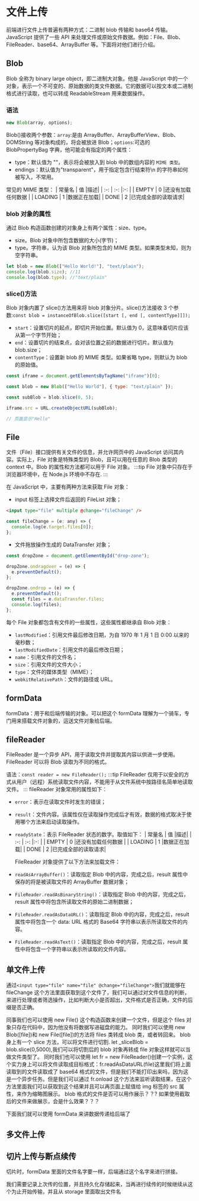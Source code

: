 <script setup>
import UploadFile from './uploadFile.vue'
</script>

# 文件上传

前端进行文件上传普遍有两种方式：二进制 blob 传输和 base64 传输。JavaScript 提供了一些 API 来处理文件或原始文件数据。例如：File、Blob、FileReader、base64、ArrayBuffer 等。下面将对他们进行介绍。

## Blob

Blob 全称为 binary large object，即二进制大对象。他是 JavaScript 中的一个对象，表示一个不可变的、原始数据的类文件数据。它的数据可以按文本或二进制格式进行读取，也可以转成 ReadableStream 用来数据操作。

### 语法

```js
new Blob(array, options);
```

Blob()接收两个参数：`array`:是由 ArrayBuffer、ArrayBufferView、Blob、DOMString 等对象构成的，将会被放进 Blob；`options`:可选的 BlobPropertyBag 字典，他可能会有指定的两个属性：

- type：默认值为 ""，表示将会被放入到 blob 中的数组内容的 `MIME 类型`。
- endings：默认值为"transparent"，用于指定包含行结束符\n 的字符串如何被写入，不常用。

常见的 MIME 类型：
| 常量名 | 值 |描述|
| :-: | :-: |:-: |
| EMPTY | 0 |还没有加载任何数据 |
| LOADING | 1 |数据正在加载|
| DONE | 2 |已完成全部的读取请求|

### blob 对象的属性

通过 Blob 构造函数创建的对象身上有两个属性：size、type。

- size。Blob 对象中所包含数据的大小(字节)；
- type。字符串，认为该 Blob 对象所包含的 MIME 类型。如果类型未知，则为空字符串。

```js
let blob = new Blob(["Hello World!"], "text/plain");
console.log(blob.size); //11
console.log(blob.type); //"text/plain"
```

### slice()方法

Blob 对象内置了 slice()方法用来将 blob 对象分片。slice()方法接收 3 个参数:`const blob = instanceOfBlob.slice([start [, end [, contentType]]]);`

- `start`：设置切片的起点，即切片开始位置。默认值为 0，这意味着切片应该从第一个字节开始；
- `end`：设置切片的结束点，会对该位置之前的数据进行切片。默认值为 blob.size；
- `contentType`：设置新 blob 的 MIME 类型。如果省略 type，则默认为 blob 的原始值。

```js
const iframe = document.getElementsByTagName("iframe")[0];

const blob = new Blob(["Hello World"], { type: "text/plain" });

const subBlob = blob.slice(0, 5);

iframe.src = URL.createObjectURL(subBlob);

// 页面显示"Hello"
```

## File

文件（File）接口提供有关文件的信息，并允许网页中的 JavaScript 访问其内容。实际上，File 对象是特殊类型的 Blob，且可以用在任意的 Blob 类型的 context 中。Blob 的属性和方法都可以用于 File 对象。
:::tip
File 对象中只存在于浏览器环境中，在 Node.js 环境中不存在.
:::

在 JavaScript 中，主要有两种方法来获取 File 对象：

- input 标签上选择文件后返回的 FileList 对象；

```html
<input type="file" multiple @change="fileChange" />
```

```js
const fileChange = (e: any) => {
  console.log(e.target.files[0]);
};
```

- 文件拖放操作生成的 DataTransfer 对象；

```js
const dropZone = document.getElementById("drop-zone");

dropZone.ondragover = (e) => {
  e.preventDefault();
};

dropZone.ondrop = (e) => {
  e.preventDefault();
  const files = e.dataTransfer.files;
  console.log(files);
};
```

每个 File 对象都包含有文件的一些属性，这些属性都继承自 Blob 对象：

- `lastModified`：引用文件最后修改日期，为自 1970 年 1 月 1 日 0:00 以来的毫秒数；
- `lastModifiedDate`：引用文件的最后修改日期；
- `name`：引用文件的文件名；
- `size`：引用文件的文件大小；
- `type`：文件的媒体类型（MIME）；
- `webkitRelativePath`：文件的路径或 URL。

## formData

formData：用于和后端传输的对象。可以把这个 formData 理解为一个骑车，专门用来搭载文件对象的，运送文件对象给后端。

## fileReader

FileReader 是一个异步 API，用于读取文件并提取其内容以供进一步使用。FileReader 可以将 Blob 读取为不同的格式。

语法：`const reader = new FileReader();`
:::tip
FileReader 仅用于以安全的方式从用户（远程）系统读取文件内容，不能用于从文件系统中按路径名简单地读取文件。
:::
fileReader 对象常用的属性如下：

- `error`：表示在读取文件时发生的错误；
- `result`：文件内容。该属性仅在读取操作完成后才有效，数据的格式取决于使用哪个方法来启动读取操作。
- `readyState`：表示 FileReader 状态的数字。取值如下：
  | 常量名 | 值 |描述|
  | :-: | :-: |:-: |
  | EMPTY | 0 |还没有加载任何数据 |
  | LOADING | 1 |数据正在加载|
  | DONE | 2 |已完成全部的读取请求|

  FileReader 对象提供了以下方法来加载文件：

- `readAsArrayBuffer()`：读取指定 Blob 中的内容，完成之后，result 属性中保存的将是被读取文件的 ArrayBuffer 数据对象；
- `FileReader.readAsBinaryString()`：读取指定 Blob 中的内容，完成之后，result 属性中将包含所读取文件的原始二进制数据；
- `FileReader.readAsDataURL()`：读取指定 Blob 中的内容，完成之后，result 属性中将包含一个 data: URL 格式的 Base64 字符串以表示所读取文件的内容。
- `FileReader.readAsText()`：读取指定 Blob 中的内容，完成之后，result 属性中将包含一个字符串以表示所读取的文件内容。

## 单文件上传

通过`<input type="file" name="file" @change="fileChange">`我们就能够在 fileChange 这个方法里面获取到这个文件了，我们可以通过对文件信息的判断，来进行处理或者筛选操作，比如判断大小是否超出，文件格式是否正确，文件的后缀是否正确。

同事我们也可以使用 new File()
这个构造函数来创建一个文件，但是这个 files 对象只存在代码中，因为他没有将数据写进磁盘的能力。
同时我们可以使用 new Blob([file])和 new File([file])的方法将 files 类转成 blob 类，或者转回来。
blob 身上有一个 slice 方法，可以将文件进行切割.
let \_sliceBlob = blob.slice(0,5000),我们可以将切割后的 blob 对象再转成 file 对象这样就可以当做文件类型了。
同时我们也可以使用 let fr = new FileReader()创建一个实例，这个实力身上可以将文件读取成目标格式：fr.readAsDataURL(file)这里我们将上面读取到的文件读取成了 base64 格式的文件，但是我们不能打印出来吗，因为这是一个异步任务。但是我们可以通过 fr.onload 这个方法来监听读取结果，在这个方法里面我们可以获取到这个结果并且可以再页面上赋值给 img 标签的 src 属性，来作为缩略图展示。
blob 格式的文件是否可以用作展示？？?
如果使用截取后的文件来做展示，会是什么效果？？？

下面我们就可以使用 formData 来讲数据传递给后端了

## 多文件上传

## 切片上传与断点续传

切片时，formData 里面的文件名字要一样，后端通过这个名字来进行拼接。

我们需要记录上次传的位置，并且持久化存储起来，当再进行续传的时候继续从这个为止开始传输，并且从 storage 里面取出文件名

<UploadFile/>
